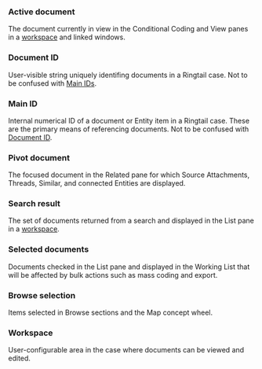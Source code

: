### Active document
The document currently in view in the Conditional Coding and View panes in a [workspace](#workspace) and linked windows.

### Document ID
User-visible string uniquely identifing documents in a Ringtail case. Not to be confused with [Main IDs](#main-id).

### Main ID
Internal numerical ID of a document or Entity item in a Ringtail case. These are the primary means of referencing documents. Not to be confused with [Document ID](#document-id).

### Pivot document
The focused document in the Related pane for which Source Attachments, Threads, Similar, and connected Entities are displayed.

### Search result
The set of documents returned from a search and displayed in the List pane in a [workspace](#workspace).

### Selected documents
Documents checked in the List pane and displayed in the Working List that will be affected by bulk actions such as mass coding and export.

### Browse selection
Items selected in Browse sections and the Map concept wheel.

### Workspace
User-configurable area in the case where documents can be viewed and edited.
